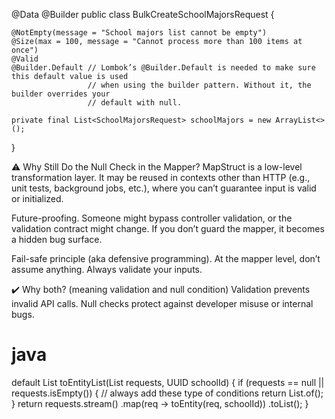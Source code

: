 
<!-- add  @Builder.Default for added security mesures, so that schoolMajors is nitilized to an empty list when using builder, it's like more necessary for testing reason and non http calls-->
@Data
@Builder
public class BulkCreateSchoolMajorsRequest {

    @NotEmpty(message = "School majors list cannot be empty")
    @Size(max = 100, message = "Cannot process more than 100 items at once")
    @Valid
    @Builder.Default // Lombok’s @Builder.Default is needed to make sure this default value is used
                     // when using the builder pattern. Without it, the builder overrides your
                     // default with null.

    private final List<SchoolMajorsRequest> schoolMajors = new ArrayList<>();
}

<!-- in the mapper layer, you should still verify if the object is nulland here s the reasons  -->
⚠️ Why Still Do the Null Check in the Mapper?
MapStruct is a low-level transformation layer.
It may be reused in contexts other than HTTP (e.g., unit tests, background jobs, etc.), where you can’t guarantee input is valid or initialized.

Future-proofing.
Someone might bypass controller validation, or the validation contract might change. If you don’t guard the mapper, it becomes a hidden bug surface.

Fail-safe principle (aka defensive programming).
At the mapper level, don’t assume anything. Always validate your inputs.

✔️ Why both? (meaning validation and null condition)
Validation prevents invalid API calls.
Null checks protect against developer misuse or internal bugs.


# java
default List<SchoolMajors> toEntityList(List<SchoolMajorsRequest> requests, UUID schoolId) {
    if (requests == null || requests.isEmpty()) { // always add these type of conditions
        return List.of();
    }
    return requests.stream()
                   .map(req -> toEntity(req, schoolId))
                   .toList();
}
#

